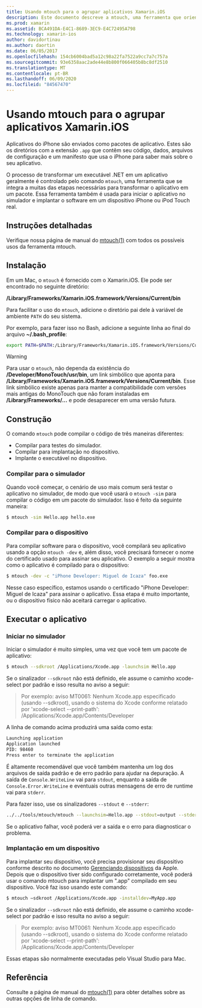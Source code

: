 ```yaml
---
title: Usando mtouch para o agrupar aplicativos Xamarin.iOS
description: Este documento descreve a mtouch, uma ferramenta que orienta muitas das etapas necessárias para transformar um aplicativo Xamarin.iOS em um pacote, iniciá-lo no simulador e implantá-lo em um dispositivo físico.
ms.prod: xamarin
ms.assetid: BCA491DA-E4C1-8689-3EC9-E4C72495A798
ms.technology: xamarin-ios
author: davidortinau
ms.author: daortin
ms.date: 06/05/2017
ms.openlocfilehash: 154cb6004bad5a12c98a22fa7522a9cc7a7c757a
ms.sourcegitcommit: 93e6358aac2ade44e8b800f066405b8bc8df2510
ms.translationtype: MT
ms.contentlocale: pt-BR
ms.lasthandoff: 06/09/2020
ms.locfileid: "84567470"
---
```

# <a name="using-mtouch-to-bundle-xamarinios-apps"></a>Usando mtouch para o agrupar aplicativos Xamarin.iOS

Aplicativos do iPhone são enviados como pacotes de aplicativo. Estes são os diretórios com a extensão `.app` que contêm seu código, dados, arquivos de configuração e um manifesto que usa o iPhone para saber mais sobre o seu aplicativo.

O processo de transformar um executável .NET em um aplicativo geralmente é controlado pelo comando `mtouch`, uma ferramenta que se integra a muitas das etapas necessárias para transformar o aplicativo em um pacote. Essa ferramenta também é usada para iniciar o aplicativo no simulador e implantar o software em um dispositivo iPhone ou iPod Touch real.

## <a name="detailed-instructions"></a>Instruções detalhadas

Verifique nossa página de manual do [mtouch(1)](http://docs.go-mono.com/?link=man%3amtouch(1)) com todos os possíveis usos da ferramenta mtouch.

## <a name="installation"></a>Instalação

Em um Mac, o `mtouch` é fornecido com o Xamarin.iOS. Ele pode ser encontrado no seguinte diretório:

**/Library/Frameworks/Xamarin.iOS.framework/Versions/Current/bin**

Para facilitar o uso do `mtouch`, adicione o diretório pai dele à variável de ambiente `PATH` do seu sistema.  

Por exemplo, para fazer isso no Bash, adicione a seguinte linha ao final do arquivo **~/.bash_profile**:

```bash
export PATH=$PATH:/Library/Frameworks/Xamarin.iOS.framework/Versions/Current/bin
```

> [!WARNING]
> Para usar o `mtouch`, não dependa da existência do **/Developer/MonoTouch/usr/bin**, um link simbólico que aponta para **/Library/Frameworks/Xamarin.iOS.framework/Versions/Current/bin**. Esse link simbólico existe apenas para manter a compatibilidade com versões mais antigas do MonoTouch que não foram instaladas em **/Library/Frameworks/...** e pode desaparecer em uma versão futura.

## <a name="building"></a>Construção

O comando `mtouch` pode compilar o código de três maneiras diferentes:

- Compilar para testes do simulador.
- Compilar para implantação no dispositivo.
- Implante o executável no dispositivo.

### <a name="building-for-the-simulator"></a>Compilar para o simulador

Quando você começar, o cenário de uso mais comum será testar o aplicativo no simulador, de modo que você usará o `mtouch -sim` para compilar o código em um pacote do simulador. Isso é feito da seguinte maneira:

```bash
$ mtouch -sim Hello.app hello.exe
```

### <a name="building-for-the-device"></a>Compilar para o dispositivo

Para compilar software para o dispositivo, você compilará seu aplicativo usando a opção `mtouch -dev` e, além disso, você precisará fornecer o nome do certificado usado para assinar seu aplicativo. O exemplo a seguir mostra como o aplicativo é compilado para o dispositivo:

```bash
$ mtouch -dev -c "iPhone Developer: Miguel de Icaza" foo.exe
```

Nesse caso específico, estamos usando o certificado "iPhone Developer: Miguel de Icaza" para assinar o aplicativo. Essa etapa é muito importante, ou o dispositivo físico não aceitará carregar o aplicativo.

 <a name="Running_your_Application"></a>

## <a name="running-your-application"></a>Executar o aplicativo

### <a name="launching-on-the-simulator"></a>Iniciar no simulador

Iniciar o simulador é muito simples, uma vez que você tem um pacote de aplicativo:

```bash
$ mtouch --sdkroot /Applications/Xcode.app -launchsim Hello.app 
```

Se o sinalizador `--sdkroot` não está definido, ele assume o caminho xcode-select por padrão e isso resulta no aviso a seguir:

> Por exemplo: aviso MT0061: Nenhum Xcode.app especificado (usando --sdkroot), usando o sistema do Xcode conforme relatado por 'xcode-select --print-path': /Applications/Xcode.app/Contents/Developer 

A linha de comando acima produzirá uma saída como esta:

```bash
Launching application
Application launched
PID: 98460
Press enter to terminate the application
```

É altamente recomendável que você também mantenha um log dos arquivos de saída padrão e de erro padrão para ajudar na depuração. A saída de `Console.WriteLine` vai para `stdout`, enquanto a saída de `Console.Error.WriteLine` e eventuais outras mensagens de erro de runtime vai para `stderr`.

Para fazer isso, use os sinalizadores `--stdout` e `--stderr`:

```bash
../../tools/mtouch/mtouch --launchsim=Hello.app --stdout=output --stderr=error
```

Se o aplicativo falhar, você poderá ver a saída e o erro para diagnosticar o problema.

### <a name="deploying-to-a-device"></a>Implantação em um dispositivo

Para implantar seu dispositivo, você precisa provisionar seu dispositivo conforme descrito no documento [Gerenciando dispositivos](https://developer.apple.com/library/ios/#documentation/Xcode/Conceptual/ios_development_workflow/00-About_the_iOS_Application_Development_Workflow/introduction.html) da Apple. Depois que o dispositivo tiver sido configurado corretamente, você poderá usar o comando mtouch para implantar um ".app" compilado em seu dispositivo. Você faz isso usando este comando:

```bash
$ mtouch —sdkroot /Applications/Xcode.app -installdev=MyApp.app
```

Se o sinalizador `--sdkroot` não está definido, ele assume o caminho xcode-select por padrão e isso resulta no aviso a seguir:

> Por exemplo: aviso MT0061: Nenhum Xcode.app especificado (usando --sdkroot), usando o sistema do Xcode conforme relatado por 'xcode-select --print-path': /Applications/Xcode.app/Contents/Developer 

Essas etapas são normalmente executadas pelo Visual Studio para Mac.

## <a name="reference"></a>Referência

Consulte a página de manual do [mtouch(1)](http://docs.go-mono.com/?link=man%3amtouch(1)) para obter detalhes sobre as outras opções de linha de comando.

